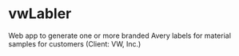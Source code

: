 # vwLabler
Web app to generate one or more branded Avery labels for material samples for customers (Client: VW, Inc.)
